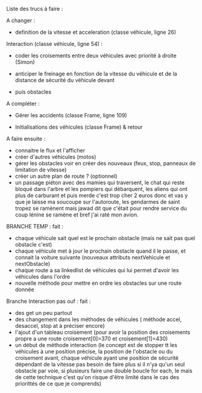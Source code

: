 Liste des trucs à faire : 

A changer :
- definition de la vitesse et acceleration (classe véhicule, ligne 26)

Interaction (classe véhicule, ligne 54) : 
- coder les croisements entre deux véhicules avec priorité à droite (Simon)
- anticiper le freinage en fonction de la vitesse du véhicule et de la distance de sécurité du véhicule devant

- puis obstacles

A compléter : 
- Gérer les accidents (classe Frame, ligne 109)

- Initialisations des véhicules (classe Frame) & retour

A faire ensuite : 
- connaitre le flux et l'afficher 
- créer d'autres véhicules (motos)
- gérer les obstacles voir en créer des nouveaux (feux, stop, panneaux de limitation de vitesse) 
- créer un autre plan de route ? (optionnel)
- un passage piéton avec des mamies qui traversent, le chat qui reste bloqué dans l'arbre et les pompiers qui débarquent, 
les aliens qui ont plus de carburant et puis merde c'est trop cher 2 euros donc et vas y que je laisse ma soucoupe sur l'autoroute, 
les gendarmes de saint tropez se ramènent mais jawad dit que c'était pour rendre service du coup lénine se ramène et bref j'ai raté mon avion.

BRANCHE TEMP :
fait :
- chaque véhicule sait quel est le prochain obstacle (mais ne sait pas quel obstacle c'est)
- chaque véhicule met à jour le prochain obstacle quand il le passe, et connait la voiture suivante (nouveaux attributs nextVehicule et nextObstacle)
- chaque route a sa linkedlist de véhicules qui lui permet d'avoir les véhicules dans l'ordre
- nouvelle méthode pour mettre en ordre les obstacles sur une route donnée

Branche Interaction pas ouf :
fait :
- des get un peu partout
- des changement dans les méthodes de véhicules ( méthode accel, desaccel, stop at à préciser encore)
- l'ajout d'un tableau croisement (pour avoir la position des croisements propre a une route croisement[0]=370 et croisement[1]=430) 
- un début de méthode interaction (le concept est de stopper tt les véhicules à une position précise, la position de l'obstacle ou du croisement avant, 
chaque véhicule ayant une position de sécurité dépendant de la vitesse pas besoin de faire plus si il n'ya qu'un seul obstacle par voie, si plusieurs faire une double boucle for each, le mais de cette technique c'est qu'on risque d'être limité dans le cas des priorittés de ce que je comprends)
